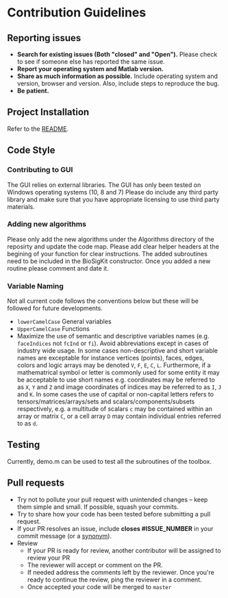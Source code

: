 # Contribution Guidelines

## Reporting issues

- **Search for existing issues (Both "closed" and "Open").** Please check to see if someone else has reported the same issue.
- **Report your operating system and Matlab version.**
- **Share as much information as possible.** Include operating system and version, browser and version. Also, include steps to reproduce the bug.
- **Be patient.**

## Project Installation
Refer to the [README](README.md).


## Code Style

### Contributing to GUI
The GUI relies on external libraries. The GUI has only been tested on Windows operating systems (10, 8 and 7)
Please do include any third party library and make sure that you have appropriate licensing to use third party materials.

### Adding new algorithms
Please only add the new algorithms under the Algorithms directory of the reposirty and update the code map. Please add clear helper headers at the begining of your function for clear instructions.
The added subroutines need to be included in the BioSigKit constructor. Once you added a new routine please comment and date it.

### Variable Naming
Not all current code follows the conventions below but these will be followed for future developments. 
- `lowerCamelCase` General variables
- `UpperCamelCase` Functions
- Maximize the use  of semantic and descriptive variables names (e.g. `faceIndices` not `fcInd` or `fi`). Avoid abbreviations except in cases of industry wide usage. In some cases non-descriptive and short variable names are exceptable for instance vertices (points), faces, edges, colors and logic arrays may be denoted `V`, `F`, `E`, `C`, `L`. Furthermore, if a mathematrical symbol or letter is commonly used for some entity it may be acceptable to use short names e.g. coordinates may be referred to as `X`, `Y` and `Z` and image coordinates of indices may be referred to as `I`, `J` and `K`. In some cases the use of capital or non-capital letters refers to tensors/matrices/arrays/sets and scalars/components/subsets respectively, e.g. a multitude of scalars `c` may be contained within an array or matrix `C`, or a cell array `D` may contain individual entries referred to as `d`. 

## Testing
Currently, demo.m can be used to test all the subroutines of the toolbox. 

## Pull requests
- Try not to pollute your pull request with unintended changes – keep them simple and small. If possible, squash your commits.
- Try to share how your code has been tested before submitting a pull request.
- If your PR resolves an issue, include **closes #ISSUE_NUMBER** in your commit message (or a [synonym](https://help.github.com/articles/closing-issues-via-commit-messages)).
- Review
    - If your PR is ready for review, another contributor will be assigned to review your PR
    - The reviewer will accept or comment on the PR. 
    - If needed address the comments left by the reviewer. Once you're ready to continue the review, ping the reviewer in a comment.
    - Once accepted your code will be merged to `master`